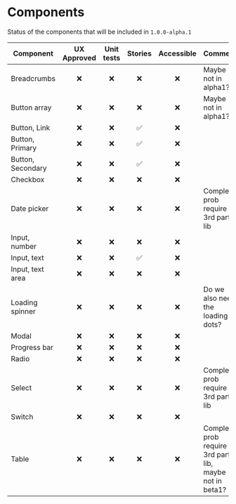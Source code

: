 # Components

Status of the components that will be included in `1.0.0-alpha.1`

| Component         | UX Approved | Unit tests | Stories | Accessible | Comment                                                  |
| ----------------- | :---------: | :--------: | :-----: | :--------: | -------------------------------------------------------- |
| Breadcrumbs       |     ❌      |     ❌     |   ❌    |     ❌     | Maybe not in alpha1?                                     |
| Button array      |     ❌      |     ❌     |   ❌    |     ❌     | Maybe not in alpha1?                                     |
| Button, Link      |     ❌      |     ❌     |   ✅    |     ❌     |                                                          |
| Button, Primary   |     ❌      |     ❌     |   ✅    |     ❌     |                                                          |
| Button, Secondary |     ❌      |     ❌     |   ✅    |     ❌     |                                                          |
| Checkbox          |     ❌      |     ❌     |   ❌    |     ❌     |                                                          |
| Date picker       |     ❌      |     ❌     |   ❌    |     ❌     | Complex, prob require 3rd party lib                      |
| Input, number     |     ❌      |     ❌     |   ❌    |     ❌     |                                                          |
| Input, text       |     ❌      |     ❌     |   ✅    |     ❌     |                                                          |
| Input, text area  |     ❌      |     ❌     |   ❌    |     ❌     |                                                          |
| Loading spinner   |     ❌      |     ❌     |   ❌    |     ❌     | Do we also need the loading-dots?                        |
| Modal             |     ❌      |     ❌     |   ❌    |     ❌     |                                                          |
| Progress bar      |     ❌      |     ❌     |   ❌    |     ❌     |                                                          |
| Radio             |     ❌      |     ❌     |   ❌    |     ❌     |                                                          |
| Select            |     ❌      |     ❌     |   ❌    |     ❌     | Complex, prob require 3rd party lib                      |
| Switch            |     ❌      |     ❌     |   ❌    |     ❌     |                                                          |
| Table             |     ❌      |     ❌     |   ❌    |     ❌     | Complex, prob require 3rd party lib, maybe not in beta1? |
